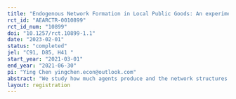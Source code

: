 ```yaml
---
title: "Endogenous Network Formation in Local Public Goods: An experimental analysis"
rct_id: "AEARCTR-0010899"
rct_id_num: "10899"
doi: "10.1257/rct.10899-1.1"
date: "2023-02-01"
status: "completed"
jel: "C91, D85, H41 "
start_year: "2021-03-01"
end_year: "2021-06-30"
pi: "Ying Chen yingchen.econ@outlook.com"
abstract: "We study how much agents produce and the network structures that are formed endogenously by their linking decisions which facilitate the sharing of output. "
layout: registration
---
```


